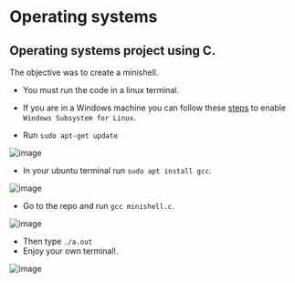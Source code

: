 # Operating systems

## Operating systems project using C.

The objective was to create a minishell.

* You must run the code in a linux terminal.
* If you are in a Windows machine you can follow these [steps](https://www.windowscentral.com/install-windows-subsystem-linux-windows-10) to enable `Windows Subsystem for Linux`.

* Run `sudo apt-get update`

![image](https://user-images.githubusercontent.com/36536646/79912508-c2f8f100-83e7-11ea-8677-28b81f4ff748.png)

* In your ubuntu terminal run `sudo apt install gcc`.

![image](https://user-images.githubusercontent.com/36536646/79911820-a3ad9400-83e6-11ea-9d7b-b67763547fe3.png)

* Go to the repo and run `gcc minishell.c`. 

![image](https://user-images.githubusercontent.com/36536646/79912907-677b3300-83e8-11ea-93b5-3beebe0dfe95.png)

* Then type `./a.out`
* Enjoy your own terminal!.

![image](https://user-images.githubusercontent.com/36536646/79913028-91345a00-83e8-11ea-8c32-262820fe6529.png)








